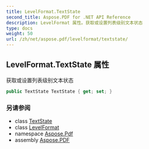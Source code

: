 ```yaml
---
title: LevelFormat.TextState
second_title: Aspose.PDF for .NET API Reference
description: LevelFormat 属性。获取或设置列表级别文本状态
type: docs
weight: 50
url: /zh/net/aspose.pdf/levelformat/textstate/
---
```

## LevelFormat.TextState 属性

获取或设置列表级别文本状态

```csharp
public TextState TextState { get; set; }
```

### 另请参阅

* class [TextState](../../../aspose.pdf.text/textstate/)
* class [LevelFormat](../)
* namespace [Aspose.Pdf](../../../aspose.pdf/)
* assembly [Aspose.PDF](../../../)